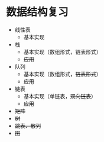 # 数据结构复习

* 线性表
  * 基本实现
* 栈
  * 基本实现（数组形式，链表形式）
  * ~~应用~~
* 队列
  * 基本实现（数组形式，~~链表形式~~）
  * ~~应用~~
* 链表
  * 基本实现（单链表，~~双向链表~~）
  * ~~应用~~
* ~~矩阵~~
* ~~树~~
* ~~跳表、散列~~
* ~~图~~

